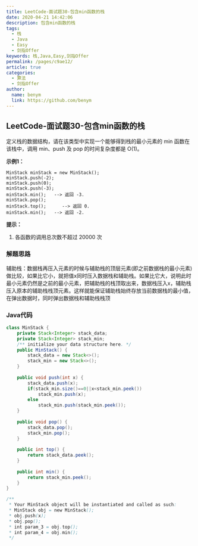 ```yaml
---
title: LeetCode-面试题30-包含min函数的栈
date: 2020-04-21 14:42:06
description: 包含min函数的栈
tags: 
  - 栈
  - Java
  - Easy
  - 剑指Offer
keywords: 栈,Java,Easy,剑指Offer
permalink: /pages/c9ae12/
article: true
categories: 
  - 算法
  - 剑指Offer
author: 
  name: benym
  link: https://github.com/benym
---
```


## LeetCode-面试题30-包含min函数的栈

定义栈的数据结构，请在该类型中实现一个能够得到栈的最小元素的 min 函数在该栈中，调用 min、push 及 pop 的时间复杂度都是 O(1)。

 <!--more-->

**示例1：**

```
MinStack minStack = new MinStack();
minStack.push(-2);
minStack.push(0);
minStack.push(-3);
minStack.min();   --> 返回 -3.
minStack.pop();
minStack.top();      --> 返回 0.
minStack.min();   --> 返回 -2.
```

**提示：**

1. 各函数的调用总次数不超过 20000 次

### 解题思路

辅助栈：数据栈再压入元素的时候与辅助栈的顶层元素(即之前数据栈的最小元素)做比较，如果比它小，就把值x同时压入数据栈和辅助栈。如果比它大，说明此时最小元素仍然是之前的最小元素，把辅助栈的栈顶取出来，数据栈压入x，辅助栈压入原本的辅助栈栈顶元素。这样就能保证辅助栈始终存放当前数据栈的最小值，在弹出数据时，同时弹出数据栈和辅助栈栈顶

### Java代码

```java
class MinStack {
    private Stack<Integer> stack_data;
    private Stack<Integer> stack_min;
    /** initialize your data structure here. */
    public MinStack() {
        stack_data = new Stack<>();
        stack_min = new Stack<>();
    }
    
    public void push(int x) {
        stack_data.push(x);
        if(stack_min.size()==0||x<stack_min.peek())
            stack_min.push(x);
        else
            stack_min.push(stack_min.peek());
    }
    
    public void pop() {
        stack_data.pop();
        stack_min.pop();
    }
    
    public int top() {
        return stack_data.peek();
    }
    
    public int min() {
        return stack_min.peek();
    }
}

/**
 * Your MinStack object will be instantiated and called as such:
 * MinStack obj = new MinStack();
 * obj.push(x);
 * obj.pop();
 * int param_3 = obj.top();
 * int param_4 = obj.min();
 */
```
